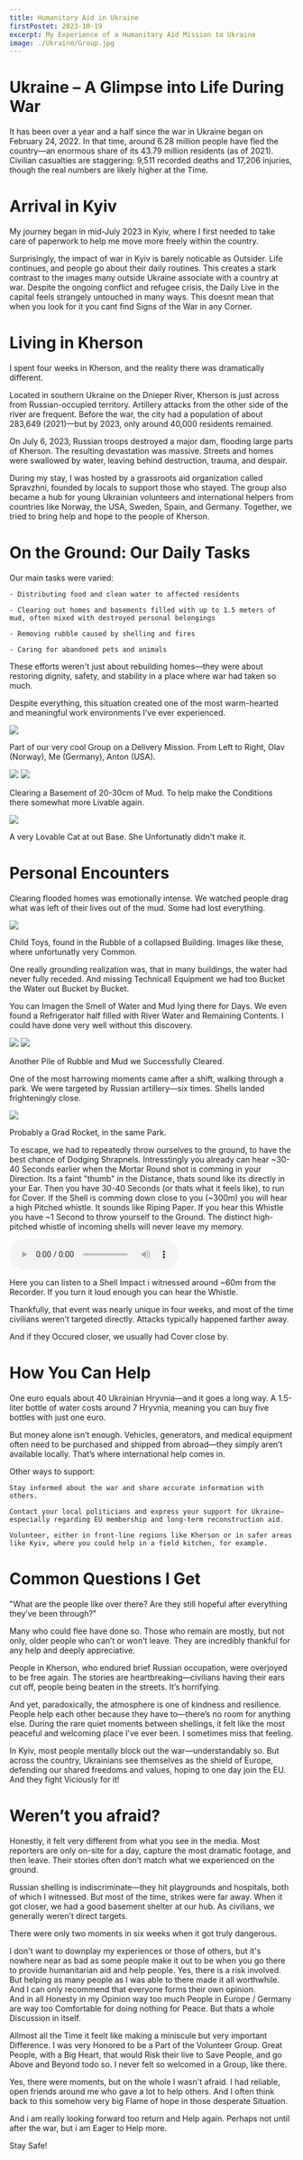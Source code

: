 ```yaml
---
title: Humanitary Aid in Ukraine
firstPostet: 2023-10-19
excerpt: My Experience of a Humanitary Aid Mission to Ukraine
image: ./Ukraine/Group.jpg
---
```

# Ukraine – A Glimpse into Life During War

It has been over a year and a half since the war in Ukraine began on February 24, 2022. In that time, around 6.28 million people have fled the country—an enormous share of its 43.79 million residents (as of 2021). Civilian casualties are staggering: 9,511 recorded deaths and 17,206 injuries, though the real numbers are likely higher at the Time.

# Arrival in Kyiv

My journey began in mid-July 2023 in Kyiv, where I first needed to take care of paperwork to help me move more freely within the country.

Surprisingly, the impact of war in Kyiv is barely noticable as Outsider. Life continues, and people go about their daily routines. This creates a stark contrast to the images many outside Ukraine associate with a country at war. Despite the ongoing conflict and refugee crisis, the Daily Live in the capital feels strangely untouched in many ways. This doesnt mean that when you look for it you cant find Signs of the War in any Corner.

# Living in Kherson

I spent four weeks in Kherson, and the reality there was dramatically different.

Located in southern Ukraine on the Dnieper River, Kherson is just across from Russian-occupied territory. Artillery attacks from the other side of the river are frequent. Before the war, the city had a population of about 283,649 (2021)—but by 2023, only around 40,000 residents remained.

On July 6, 2023, Russian troops destroyed a major dam, flooding large parts of Kherson. The resulting devastation was massive. Streets and homes were swallowed by water, leaving behind destruction, trauma, and despair.

During my stay, I was hosted by a grassroots aid organization called Spravzhni, founded by locals to support those who stayed. The group also became a hub for young Ukrainian volunteers and international helpers from countries like Norway, the USA, Sweden, Spain, and Germany. Together, we tried to bring help and hope to the people of Kherson.

# On the Ground: Our Daily Tasks

Our main tasks were varied:

    - Distributing food and clean water to affected residents

    - Clearing out homes and basements filled with up to 1.5 meters of mud, often mixed with destroyed personal belongings

    - Removing rubble caused by shelling and fires

    - Caring for abandoned pets and animals

These efforts weren't just about rebuilding homes—they were about restoring dignity, safety, and stability in a place where war had taken so much.

Despite everything, this situation created one of the most warm-hearted and meaningful work environments I’ve ever experienced.

![](/blog/Ukraine/Group.jpg)

Part of our very cool Group on a Delivery Mission. From Left to Right, Olav (Norway), Me (Germany), Anton (USA). 

![](/blog/Ukraine/Mud.jpg)
![](/blog/Ukraine/MoreMud.jpg)

Clearing a Basement of 20-30cm of Mud. To help make the Conditions there somewhat more Livable again.

![](/blog/Ukraine/Cat.jpg)

A very Lovable Cat at out Base. She Unfortunatly didn't make it.

# Personal Encounters

Clearing flooded homes was emotionally intense. We watched people drag what was left of their lives out of the mud. Some had lost everything.

![](/blog/Ukraine/Barby.jpg)

Child Toys, found in the Rubble of a collapsed Building.
Images like these, where unfortunatly very Common.

One really grounding realization was, that in many buildings, the water had never fully receded. And missing Technicall Equipment we had too Bucket the Water out Bucket by Bucket.

You can Imagen the Smell of Water and Mud lying there for Days. We even found a Refrigerator half filled with River Water and Remaining Contents. I could have done very well without this discovery.

![](/blog/Ukraine/PileOfRubble.jpg)
![](/blog/Ukraine/PileOfRubbleCleared.jpg)

Another Pile of Rubble and Mud we Successfully Cleared.

One of the most harrowing moments came after a shift, walking through a park. We were targeted by Russian artillery—six times. Shells landed frighteningly close.

![](/blog/Ukraine/Grad.jpg)

Probably a Grad Rocket, in the same Park.

To escape, we had to repeatedly throw ourselves to the ground, to have the best chance of Dodging Shrapnels. 
Intresstingly you already can hear ~30-40 Seconds earlier when the Mortar Round shot is comming in your Direction.
Its a faint "thumb" in the Distance, thats sound like its directly in your Ear.
Then you have 30-40 Seconds (or thats what it feels like), to run for Cover.
If the Shell is comming down close to you (~300m) you will hear a high Pitched whistle. It sounds like Riping Paper.
If you hear this Whistle you have ~1 Second to throw yourself to the Ground.
The distinct high-pitched whistle of incoming shells will never leave my memory.

<audio controls>
  <source src="/blog/Ukraine/ShellWhistle.mp3" type="audio/mpeg">
  Your browser does not support the audio element.
</audio>

Here you can listen to a Shell Impact i witnessed around ~60m from the Recorder.
If you turn it loud enough you can hear the Whistle.

Thankfully, that event was nearly unique in four weeks, and most of the time civilians weren’t targeted directly. 
Attacks typically happened farther away.

And if they Occured closer, we usually had Cover close by.

# How You Can Help

One euro equals about 40 Ukrainian Hryvnia—and it goes a long way. A 1.5-liter bottle of water costs around 7 Hryvnia, meaning you can buy five bottles with just one euro.

But money alone isn’t enough. Vehicles, generators, and medical equipment often need to be purchased and shipped from abroad—they simply aren’t available locally. That’s where international help comes in.

Other ways to support:

    Stay informed about the war and share accurate information with others.

    Contact your local politicians and express your support for Ukraine—especially regarding EU membership and long-term reconstruction aid.

    Volunteer, either in front-line regions like Kherson or in safer areas like Kyiv, where you could help in a field kitchen, for example.

# Common Questions I Get

"What are the people like over there? Are they still hopeful after everything they’ve been through?"

Many who could flee have done so. Those who remain are mostly, but not only, older people who can’t or won’t leave. They are incredibly thankful for any help and deeply appreciative.

People in Kherson, who endured brief Russian occupation, were overjoyed to be free again. The stories are heartbreaking—civilians having their ears cut off, people being beaten in the streets. It’s horrifying.

And yet, paradoxically, the atmosphere is one of kindness and resilience. People help each other because they have to—there’s no room for anything else. During the rare quiet moments between shellings, it felt like the most peaceful and welcoming place I’ve ever been. I sometimes miss that feeling.

In Kyiv, most people mentally block out the war—understandably so. But across the country, Ukrainians see themselves as the shield of Europe, defending our shared freedoms and values, hoping to one day join the EU.
And they fight Viciously for it!

# Weren’t you afraid?

Honestly, it felt very different from what you see in the media. Most reporters are only on-site for a day, capture the most dramatic footage, and then leave. Their stories often don’t match what we experienced on the ground.

Russian shelling is indiscriminate—they hit playgrounds and hospitals, both of which I witnessed. But most of the time, strikes were far away. When it got closer, we had a good basement shelter at our hub. As civilians, we generally weren’t direct targets.

There were only two moments in six weeks when it got truly dangerous.

I don't want to downplay my experiences or those of others, but it's nowhere near as bad as some people make it out to be when you go there to provide humanitarian aid and help people.  Yes, there is a risk involved. But helping as many people as I was able to there made it all worthwhile.  And I can only recommend that everyone forms their own opinion.  
And in all Honesty in my Opinion way too much People in Europe / Germany are way too Comfortable for doing nothing for Peace.
But thats a whole Discussion in itself.

Allmost all the Time it feelt like making a miniscule but very important Difference.
I was very Honored to be a Part of the Volunteer Group. 
Great People, with a Big Heart, that would Risk their live to Save People, and go Above and Beyond todo so.
I never felt so welcomed in a Group, like there.

Yes, there were moments, but on the whole I wasn't afraid. I had reliable, open friends around me who gave a lot to help others.
And I often think back to this somehow very big Flame of hope in those desperate Situation.

And i am really looking forward too return and Help again. 
Perhaps not until after the war, but i am Eager to Help more.

Stay Safe!
